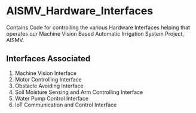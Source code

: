 # AISMV_Hardware_Interfaces

Contains Code for controlling the various Hardware Interfaces helping that operates our Machine Vision Based Automatic Irrigation System Project, AISMV.


## Interfaces Associated

1. Machine Vision Interface
2. Motor Controlling Interface
3. Obstacle Avoiding Interface
4. Soil Moisture Sensing and Arm Controlling Interface
5. Water Pump Control Interface
6. IoT Communication and Control Interface
